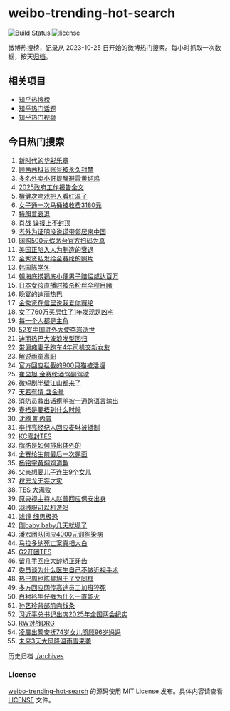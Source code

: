 # weibo-trending-hot-search

[![Build Status](https://github.com/justjavac/weibo-trending-hot-search/workflows/ci/badge.svg?branch=master)](https://github.com/justjavac/weibo-trending-hot-search/actions)
[![license](https://img.shields.io/github/license/justjavac/weibo-trending-hot-search)](https://github.com/justjavac/weibo-trending-hot-search/blob/master/LICENSE)

微博热搜榜，记录从 2023-10-25 日开始的微博热门搜索。每小时抓取一次数据，按天[归档](./archives)。

## 相关项目

- [知乎热搜榜](https://github.com/justjavac/zhihu-trending-top-search)
- [知乎热门话题](https://github.com/justjavac/zhihu-trending-hot-questions)
- [知乎热门视频](https://github.com/justjavac/zhihu-trending-hot-video)

## 今日热门搜索

<!-- BEGIN -->
<!-- 最后更新时间 Thu Mar 13 2025 01:21:55 GMT+0800 (China Standard Time) -->

1. [新时代的华彩乐章](https://s.weibo.com//weibo?q=%23%E6%96%B0%E6%97%B6%E4%BB%A3%E7%9A%84%E5%8D%8E%E5%BD%A9%E4%B9%90%E7%AB%A0%23&Refer=new_time)
1. [顾茜茜抖音账号被永久封禁](https://s.weibo.com//weibo?q=%23%E9%A1%BE%E8%8C%9C%E8%8C%9C%E6%8A%96%E9%9F%B3%E8%B4%A6%E5%8F%B7%E8%A2%AB%E6%B0%B8%E4%B9%85%E5%B0%81%E7%A6%81%23&t=31&band_rank=1&Refer=top)
1. [多名外卖小哥提醒避雷黄焖鸡](https://s.weibo.com//weibo?q=%23%E5%A4%9A%E5%90%8D%E5%A4%96%E5%8D%96%E5%B0%8F%E5%93%A5%E6%8F%90%E9%86%92%E9%81%BF%E9%9B%B7%E9%BB%84%E7%84%96%E9%B8%A1%23&t=31&band_rank=2&Refer=top)
1. [2025政府工作报告全文](https://s.weibo.com//weibo?q=%232025%E6%94%BF%E5%BA%9C%E5%B7%A5%E4%BD%9C%E6%8A%A5%E5%91%8A%E5%85%A8%E6%96%87%23&t=31&band_rank=3&Refer=top)
1. [檀健次吻戏把人看红温了](https://s.weibo.com//weibo?q=%E6%AA%80%E5%81%A5%E6%AC%A1%E5%90%BB%E6%88%8F%E6%8A%8A%E4%BA%BA%E7%9C%8B%E7%BA%A2%E6%B8%A9%E4%BA%86&t=31&band_rank=20&Refer=top)
1. [女子通一次马桶被收费3180元](https://s.weibo.com//weibo?q=%23%E5%A5%B3%E5%AD%90%E9%80%9A%E4%B8%80%E6%AC%A1%E9%A9%AC%E6%A1%B6%E8%A2%AB%E6%94%B6%E8%B4%B93180%E5%85%83%23&t=31&band_rank=8&Refer=top)
1. [特朗普衰退](https://s.weibo.com//weibo?q=%23%E7%89%B9%E6%9C%97%E6%99%AE%E8%A1%B0%E9%80%80%23&t=31&band_rank=6&Refer=top)
1. [肖战 谍报上不封顶](https://s.weibo.com//weibo?q=%E8%82%96%E6%88%98%20%E8%B0%8D%E6%8A%A5%E4%B8%8A%E4%B8%8D%E5%B0%81%E9%A1%B6&t=31&band_rank=4&Refer=top)
1. [老外为证明没说谎带邻居来中国](https://s.weibo.com//weibo?q=%23%E8%80%81%E5%A4%96%E4%B8%BA%E8%AF%81%E6%98%8E%E6%B2%A1%E8%AF%B4%E8%B0%8E%E5%B8%A6%E9%82%BB%E5%B1%85%E6%9D%A5%E4%B8%AD%E5%9B%BD%23&t=31&band_rank=7&Refer=top)
1. [网购500元假茅台官方扫码为真](https://s.weibo.com//weibo?q=%23%E7%BD%91%E8%B4%AD500%E5%85%83%E5%81%87%E8%8C%85%E5%8F%B0%E5%AE%98%E6%96%B9%E6%89%AB%E7%A0%81%E4%B8%BA%E7%9C%9F%23&t=31&band_rank=5&Refer=top)
1. [美国正陷入人为制造的衰退](https://s.weibo.com//weibo?q=%23%E7%BE%8E%E5%9B%BD%E6%AD%A3%E9%99%B7%E5%85%A5%E4%BA%BA%E4%B8%BA%E5%88%B6%E9%80%A0%E7%9A%84%E8%A1%B0%E9%80%80%23&t=31&band_rank=10&Refer=top)
1. [金秀贤私发给金赛纶的照片](https://s.weibo.com//weibo?q=%23%E9%87%91%E7%A7%80%E8%B4%A4%E7%A7%81%E5%8F%91%E7%BB%99%E9%87%91%E8%B5%9B%E7%BA%B6%E7%9A%84%E7%85%A7%E7%89%87%23&t=31&band_rank=11&Refer=top)
1. [韩国陈学冬](https://s.weibo.com//weibo?q=%23%E9%9F%A9%E5%9B%BD%E9%99%88%E5%AD%A6%E5%86%AC%23&t=31&band_rank=15&Refer=top)
1. [朝海底捞锅底小便男子赔偿或达百万](https://s.weibo.com//weibo?q=%23%E6%9C%9D%E6%B5%B7%E5%BA%95%E6%8D%9E%E9%94%85%E5%BA%95%E5%B0%8F%E4%BE%BF%E7%94%B7%E5%AD%90%E8%B5%94%E5%81%BF%E6%88%96%E8%BE%BE%E7%99%BE%E4%B8%87%23&t=31&band_rank=12&Refer=top)
1. [日本女孩直播时被杀粉丝全程目睹](https://s.weibo.com//weibo?q=%23%E6%97%A5%E6%9C%AC%E5%A5%B3%E5%AD%A9%E7%9B%B4%E6%92%AD%E6%97%B6%E8%A2%AB%E6%9D%80%E7%B2%89%E4%B8%9D%E5%85%A8%E7%A8%8B%E7%9B%AE%E7%9D%B9%23&t=31&band_rank=14&Refer=top)
1. [晚宴的迪丽热巴](https://s.weibo.com//weibo?q=%23%E6%99%9A%E5%AE%B4%E7%9A%84%E8%BF%AA%E4%B8%BD%E7%83%AD%E5%B7%B4%23&t=31&band_rank=13&Refer=top)
1. [金秀贤在信里说我爱你赛纶](https://s.weibo.com//weibo?q=%23%E9%87%91%E7%A7%80%E8%B4%A4%E5%9C%A8%E4%BF%A1%E9%87%8C%E8%AF%B4%E6%88%91%E7%88%B1%E4%BD%A0%E8%B5%9B%E7%BA%B6%23&t=31&band_rank=16&Refer=top)
1. [女子760万买房住了1年发现是凶宅](https://s.weibo.com//weibo?q=%23%E5%A5%B3%E5%AD%90760%E4%B8%87%E4%B9%B0%E6%88%BF%E4%BD%8F%E4%BA%861%E5%B9%B4%E5%8F%91%E7%8E%B0%E6%98%AF%E5%87%B6%E5%AE%85%23&t=31&band_rank=18&Refer=top)
1. [每一个人都是主角](https://s.weibo.com//weibo?q=%23%E6%AF%8F%E4%B8%80%E4%B8%AA%E4%BA%BA%E9%83%BD%E6%98%AF%E4%B8%BB%E8%A7%92%23&t=31&band_rank=26&Refer=top)
1. [52岁中国驻外大使李岩逝世](https://s.weibo.com//weibo?q=%2352%E5%B2%81%E4%B8%AD%E5%9B%BD%E9%A9%BB%E5%A4%96%E5%A4%A7%E4%BD%BF%E6%9D%8E%E5%B2%A9%E9%80%9D%E4%B8%96%23&t=31&band_rank=17&Refer=top)
1. [迪丽热巴大波浪发型回归](https://s.weibo.com//weibo?q=%23%E8%BF%AA%E4%B8%BD%E7%83%AD%E5%B7%B4%E5%A4%A7%E6%B3%A2%E6%B5%AA%E5%8F%91%E5%9E%8B%E5%9B%9E%E5%BD%92%23&t=31&band_rank=28&Refer=top)
1. [带偏瘫妻子跑车4年司机交新女友](https://s.weibo.com//weibo?q=%23%E5%B8%A6%E5%81%8F%E7%98%AB%E5%A6%BB%E5%AD%90%E8%B7%91%E8%BD%A64%E5%B9%B4%E5%8F%B8%E6%9C%BA%E4%BA%A4%E6%96%B0%E5%A5%B3%E5%8F%8B%23&t=31&band_rank=22&Refer=top)
1. [解说雨童离职](https://s.weibo.com//weibo?q=%23%E8%A7%A3%E8%AF%B4%E9%9B%A8%E7%AB%A5%E7%A6%BB%E8%81%8C%23&t=31&band_rank=23&Refer=top)
1. [官方回应拦截的900只猫被活埋](https://s.weibo.com//weibo?q=%23%E5%AE%98%E6%96%B9%E5%9B%9E%E5%BA%94%E6%8B%A6%E6%88%AA%E7%9A%84900%E5%8F%AA%E7%8C%AB%E8%A2%AB%E6%B4%BB%E5%9F%8B%23&t=31&band_rank=31&Refer=top)
1. [崔显旭 金赛纶酒驾副驾驶](https://s.weibo.com//weibo?q=%E5%B4%94%E6%98%BE%E6%97%AD%20%E9%87%91%E8%B5%9B%E7%BA%B6%E9%85%92%E9%A9%BE%E5%89%AF%E9%A9%BE%E9%A9%B6&t=31&band_rank=24&Refer=top)
1. [微短剧半壁江山都来了](https://s.weibo.com//weibo?q=%23%E5%BE%AE%E7%9F%AD%E5%89%A7%E5%8D%8A%E5%A3%81%E6%B1%9F%E5%B1%B1%E9%83%BD%E6%9D%A5%E4%BA%86%23&t=31&band_rank=27&Refer=top)
1. [天若有情 含金量](https://s.weibo.com//weibo?q=%E5%A4%A9%E8%8B%A5%E6%9C%89%E6%83%85%20%E5%90%AB%E9%87%91%E9%87%8F&t=31&band_rank=9&Refer=top)
1. [消防员救出话痨羊被一通跨语言输出](https://s.weibo.com//weibo?q=%23%E6%B6%88%E9%98%B2%E5%91%98%E6%95%91%E5%87%BA%E8%AF%9D%E7%97%A8%E7%BE%8A%E8%A2%AB%E4%B8%80%E9%80%9A%E8%B7%A8%E8%AF%AD%E8%A8%80%E8%BE%93%E5%87%BA%23&t=31&band_rank=33&Refer=top)
1. [春捂是要捂到什么时候](https://s.weibo.com//weibo?q=%23%E6%98%A5%E6%8D%82%E6%98%AF%E8%A6%81%E6%8D%82%E5%88%B0%E4%BB%80%E4%B9%88%E6%97%B6%E5%80%99%23&t=31&band_rank=21&Refer=top)
1. [沈腾 斯内普](https://s.weibo.com//weibo?q=%E6%B2%88%E8%85%BE%20%E6%96%AF%E5%86%85%E6%99%AE&t=31&band_rank=10&Refer=top)
1. [李行亮经纪人回应麦琳被抵制](https://s.weibo.com//weibo?q=%23%E6%9D%8E%E8%A1%8C%E4%BA%AE%E7%BB%8F%E7%BA%AA%E4%BA%BA%E5%9B%9E%E5%BA%94%E9%BA%A6%E7%90%B3%E8%A2%AB%E6%8A%B5%E5%88%B6%23&t=31&band_rank=19&Refer=top)
1. [KC零封TES](https://s.weibo.com//weibo?q=%23KC%E9%9B%B6%E5%B0%81TES%23&t=31&band_rank=35&Refer=top)
1. [脂肪是如何排出体外的](https://s.weibo.com//weibo?q=%E8%84%82%E8%82%AA%E6%98%AF%E5%A6%82%E4%BD%95%E6%8E%92%E5%87%BA%E4%BD%93%E5%A4%96%E7%9A%84&t=31&band_rank=29&Refer=top)
1. [金赛纶生前最后一次露面](https://s.weibo.com//weibo?q=%E9%87%91%E8%B5%9B%E7%BA%B6%E7%94%9F%E5%89%8D%E6%9C%80%E5%90%8E%E4%B8%80%E6%AC%A1%E9%9C%B2%E9%9D%A2&t=31&band_rank=36&Refer=top)
1. [杨铭宇黄焖鸡道歉](https://s.weibo.com//weibo?q=%23%E6%9D%A8%E9%93%AD%E5%AE%87%E9%BB%84%E7%84%96%E9%B8%A1%E9%81%93%E6%AD%89%23&t=31&band_rank=30&Refer=top)
1. [父亲想要儿子连生9个女儿](https://s.weibo.com//weibo?q=%23%E7%88%B6%E4%BA%B2%E6%83%B3%E8%A6%81%E5%84%BF%E5%AD%90%E8%BF%9E%E7%94%9F9%E4%B8%AA%E5%A5%B3%E5%84%BF%23&t=31&band_rank=39&Refer=top)
1. [权志龙无妄之灾](https://s.weibo.com//weibo?q=%E6%9D%83%E5%BF%97%E9%BE%99%E6%97%A0%E5%A6%84%E4%B9%8B%E7%81%BE&t=31&band_rank=37&Refer=top)
1. [TES 大满败](https://s.weibo.com//weibo?q=TES%20%E5%A4%A7%E6%BB%A1%E8%B4%A5&t=31&band_rank=40&Refer=top)
1. [原央视主持人赵普回应保安出身](https://s.weibo.com//weibo?q=%23%E5%8E%9F%E5%A4%AE%E8%A7%86%E4%B8%BB%E6%8C%81%E4%BA%BA%E8%B5%B5%E6%99%AE%E5%9B%9E%E5%BA%94%E4%BF%9D%E5%AE%89%E5%87%BA%E8%BA%AB%23&t=31&band_rank=34&Refer=top)
1. [羽绒服可以机洗吗](https://s.weibo.com//weibo?q=%23%E7%BE%BD%E7%BB%92%E6%9C%8D%E5%8F%AF%E4%BB%A5%E6%9C%BA%E6%B4%97%E5%90%97%23&t=31&band_rank=46&Refer=top)
1. [滤镜 细思极恐](https://s.weibo.com//weibo?q=%E6%BB%A4%E9%95%9C%20%E7%BB%86%E6%80%9D%E6%9E%81%E6%81%90&t=31&band_rank=43&Refer=top)
1. [刚baby baby几天就塌了](https://s.weibo.com//weibo?q=%E5%88%9Ababy%20baby%E5%87%A0%E5%A4%A9%E5%B0%B1%E5%A1%8C%E4%BA%86&t=31&band_rank=32&Refer=top)
1. [潘宏团队回应4000元训狗染病](https://s.weibo.com//weibo?q=%23%E6%BD%98%E5%AE%8F%E5%9B%A2%E9%98%9F%E5%9B%9E%E5%BA%944000%E5%85%83%E8%AE%AD%E7%8B%97%E6%9F%93%E7%97%85%23&t=31&band_rank=38&Refer=top)
1. [马拉多纳死亡案真相大白](https://s.weibo.com//weibo?q=%23%E9%A9%AC%E6%8B%89%E5%A4%9A%E7%BA%B3%E6%AD%BB%E4%BA%A1%E6%A1%88%E7%9C%9F%E7%9B%B8%E5%A4%A7%E7%99%BD%23&t=31&band_rank=48&Refer=top)
1. [G2开团TES](https://s.weibo.com//weibo?q=%23G2%E5%BC%80%E5%9B%A2TES%23&t=31&band_rank=41&Refer=top)
1. [留几手回应大龄矫正牙齿](https://s.weibo.com//weibo?q=%23%E7%95%99%E5%87%A0%E6%89%8B%E5%9B%9E%E5%BA%94%E5%A4%A7%E9%BE%84%E7%9F%AB%E6%AD%A3%E7%89%99%E9%BD%BF%23&t=31&band_rank=45&Refer=top)
1. [委员谈为什么医生自己不做近视手术](https://s.weibo.com//weibo?q=%23%E5%A7%94%E5%91%98%E8%B0%88%E4%B8%BA%E4%BB%80%E4%B9%88%E5%8C%BB%E7%94%9F%E8%87%AA%E5%B7%B1%E4%B8%8D%E5%81%9A%E8%BF%91%E8%A7%86%E6%89%8B%E6%9C%AF%23&t=31&band_rank=47&Refer=top)
1. [热巴周也陈星旭王子文同框](https://s.weibo.com//weibo?q=%23%E7%83%AD%E5%B7%B4%E5%91%A8%E4%B9%9F%E9%99%88%E6%98%9F%E6%97%AD%E7%8E%8B%E5%AD%90%E6%96%87%E5%90%8C%E6%A1%86%23&t=31&band_rank=42&Refer=top)
1. [多方回应网传高途员工加班猝死](https://s.weibo.com//weibo?q=%23%E5%A4%9A%E6%96%B9%E5%9B%9E%E5%BA%94%E7%BD%91%E4%BC%A0%E9%AB%98%E9%80%94%E5%91%98%E5%B7%A5%E5%8A%A0%E7%8F%AD%E7%8C%9D%E6%AD%BB%23&t=31&band_rank=45&Refer=top)
1. [白衬衫牛仔裤为什么一直能火](https://s.weibo.com//weibo?q=%23%E7%99%BD%E8%A1%AC%E8%A1%AB%E7%89%9B%E4%BB%94%E8%A3%A4%E4%B8%BA%E4%BB%80%E4%B9%88%E4%B8%80%E7%9B%B4%E8%83%BD%E7%81%AB%23&t=31&band_rank=44&Refer=top)
1. [孙艺珍背部肌肉线条](https://s.weibo.com//weibo?q=%23%E5%AD%99%E8%89%BA%E7%8F%8D%E8%83%8C%E9%83%A8%E8%82%8C%E8%82%89%E7%BA%BF%E6%9D%A1%23&t=31&band_rank=50&Refer=top)
1. [习近平总书记出席2025年全国两会纪实](https://s.weibo.com//weibo?q=%23%E4%B9%A0%E8%BF%91%E5%B9%B3%E6%80%BB%E4%B9%A6%E8%AE%B0%E5%87%BA%E5%B8%AD2025%E5%B9%B4%E5%85%A8%E5%9B%BD%E4%B8%A4%E4%BC%9A%E7%BA%AA%E5%AE%9E%23&Refer=new_time)
1. [RW对战DRG](https://s.weibo.com//weibo?q=%23RW%E5%AF%B9%E6%88%98DRG%23&t=31&band_rank=25&Refer=top)
1. [凌晨出警安抚74岁女儿照顾96岁妈妈](https://s.weibo.com//weibo?q=%23%E5%87%8C%E6%99%A8%E5%87%BA%E8%AD%A6%E5%AE%89%E6%8A%9A74%E5%B2%81%E5%A5%B3%E5%84%BF%E7%85%A7%E9%A1%BE96%E5%B2%81%E5%A6%88%E5%A6%88%23&t=31&band_rank=49&Refer=top)
1. [未来3天大风降温雨雪来袭](https://s.weibo.com//weibo?q=%23%E6%9C%AA%E6%9D%A53%E5%A4%A9%E5%A4%A7%E9%A3%8E%E9%99%8D%E6%B8%A9%E9%9B%A8%E9%9B%AA%E6%9D%A5%E8%A2%AD%23&t=31&band_rank=50&Refer=top)

<!-- END -->

历史归档 [./archives](./archives)

### License

[weibo-trending-hot-search](https://github.com/justjavac/weibo-trending-hot-search) 的源码使用 MIT License
发布。具体内容请查看 [LICENSE](./LICENSE) 文件。
